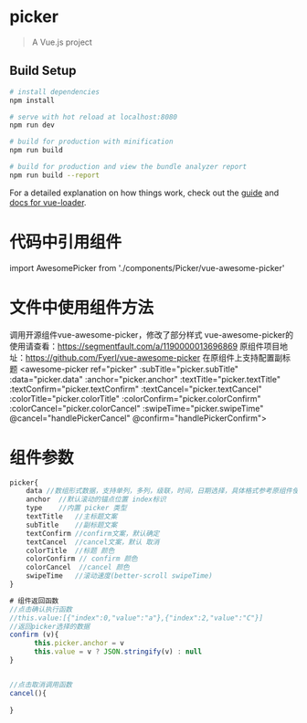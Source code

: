 # picker

> A Vue.js project

## Build Setup

``` bash
# install dependencies
npm install

# serve with hot reload at localhost:8080
npm run dev

# build for production with minification
npm run build

# build for production and view the bundle analyzer report
npm run build --report
```

For a detailed explanation on how things work, check out the [guide](http://vuejs-templates.github.io/webpack/) and [docs for vue-loader](http://vuejs.github.io/vue-loader).

# 代码中引用组件
import AwesomePicker from './components/Picker/vue-awesome-picker'

# 文件中使用组件方法
调用开源组件vue-awesome-picker，修改了部分样式
vue-awesome-picker的使用请查看：https://segmentfault.com/a/1190000013696869
原组件项目地址：https://github.com/Fyerl/vue-awesome-picker
在原组件上支持配置副标题
 <awesome-picker 
        ref="picker"
        :subTitle="picker.subTitle"     
        :data="picker.data"
        :anchor="picker.anchor"
        :textTitle="picker.textTitle"
        :textConfirm="picker.textConfirm"
        :textCancel="picker.textCancel"
        :colorTitle="picker.colorTitle"
        :colorConfirm="picker.colorConfirm"
        :colorCancel="picker.colorCancel"
        :swipeTime="picker.swipeTime"
        @cancel="handlePickerCancel"
        @confirm="handlePickerConfirm">
</awesome-picker>


# 组件参数
```javascript
picker{
    data //数组形式数据，支持单列，多列，级联，时间，日期选择，具体格式参考原组件使用
    anchor	//默认滚动的锚点位置 index标识	
    type	//内置 picker 类型
    textTitle	//主标题文案
    subTitle  	//副标题文案		
    textConfirm	//confirm文案，默认确定
    textCancel	//cancel文案，默认 取消
    colorTitle	//标题 颜色		
    colorConfirm //	confirm 颜色
    colorCancel	 //cancel 颜色
    swipeTime	//滚动速度(better-scroll swipeTime)
}

# 组件返回函数
//点击确认执行函数
//this.value:[{"index":0,"value":"a"},{"index":2,"value":"C"}]
//返回picker选择的数据
confirm (v){
      this.picker.anchor = v
      this.value = v ? JSON.stringify(v) : null
}


//点击取消调用函数
cancel(){
    
}
